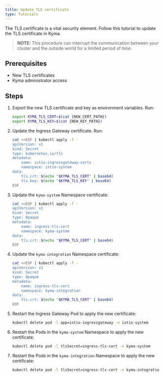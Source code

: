 ```yaml
---
title: Update TLS certificate
type: Tutorials
---
```


The TLS certificate is a vital security element. Follow this tutorial to update the TLS certificate in Kyma.

>**NOTE:** This procedure can interrupt the communication between your cluster and the outside world for a limited
period of time.

## Prerequisites
 * New TLS certificates
 * Kyma administrator access

## Steps

1. Export the new TLS certificate and key as environment variables. Run:

    ```bash
    export KYMA_TLS_CERT=$(cat {NEW_CERT_PATH})
    export KYMA_TLS_KEY=$(cat {NEW_KEY_PATH})
    ```

2. Update the Ingress Gateway certificate. Run:

    ```bash
    cat <<EOF | kubectl apply -f -
    apiVersion: v1
    kind: Secret
    type: kubernetes.io/tls
    metadata:
        name: istio-ingressgateway-certs
        namespace: istio-system
    data:
        tls.crt: $(echo "$KYMA_TLS_CERT" | base64)
        tls.key: $(echo "$KYMA_TLS_KEY" | base64)
    EOF
    ```

3. Update the `kyma-system` Namespace certificate:

    ```bash
    cat <<EOF | kubectl apply -f -
    apiVersion: v1
    kind: Secret
    type: Opaque
    metadata:
        name: ingress-tls-cert
        namespace: kyma-system
    data:
        tls.crt: $(echo "$KYMA_TLS_CERT" | base64)
    EOF
    ```

4. Update the `kyma-integration` Namespace certificate:

    ```bash
    cat <<EOF | kubectl apply -f -
    apiVersion: v1
    kind: Secret
    type: Opaque
    metadata:
        name: ingress-tls-cert
        namespace: kyma-integration
    data:
        tls.crt: $(echo "$KYMA_TLS_CERT" | base64)
    EOF
    ```

5. Restart the Ingress Gateway Pod to apply the new certificate:

    ```bash
    kubectl delete pod -l app=istio-ingressgateway -n istio-system
    ```

6. Restart the Pods in the `kyma-system` Namespace to apply the new certificate:

    ```bash
    kubectl delete pod -l tlsSecret=ingress-tls-cert -n kyma-system
    ```

7. Restart the Pods in the `kyma-integration` Namespace to apply the new certificate:

    ```bash
    kubectl delete pod -l tlsSecret=ingress-tls-cert -n kyma-integration
    ```

